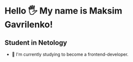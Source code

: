 Hello 🖐 My name is Maksim Gavrilenko!
==================================

Student in Netology
------------------------------------------------------------

* 🧠 I'm currently studying to become a frontend-developer.